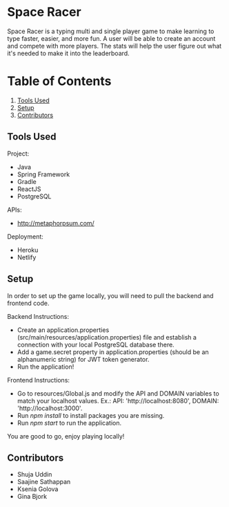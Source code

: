 # Space Racer
Space Racer is a typing multi and single player game to make learning to type faster, easier, and more fun. A user will be able to create an account and compete with more players. The stats will help the user figure out what it's needed to make it into the leaderboard.
# Table of Contents
1. [Tools Used](#tools-used)
2. [Setup](#setup)
3. [Contributors](#contributors)
## Tools Used
Project: 
- Java
- Spring Framework
- Gradle
- ReactJS
- PostgreSQL

APIs: 
  - http://metaphorpsum.com/

Deployment: 
- Heroku
- Netlify
## Setup
In order to set up the game locally, you will need to pull the backend and frontend code. 

Backend Instructions:
- Create an application.properties (src/main/resources/application.properties) file and establish a connection with your local PostgreSQL database there.
- Add a game.secret property in application.properties (should be an alphanumeric string) for JWT token generator.
- Run the application!

Frontend Instructions:
- Go to resources/Global.js and modify the API and DOMAIN variables to match your localhost values. Ex.:  API: 'http://localhost:8080', DOMAIN: 'http://localhost:3000'.
- Run *npm install* to install packages you are missing.
- Run *npm start* to run the application.

You are good to go, enjoy playing locally!
## Contributors
- Shuja Uddin
- Saajine Sathappan
- Ksenia Golova
- Gina Bjork
